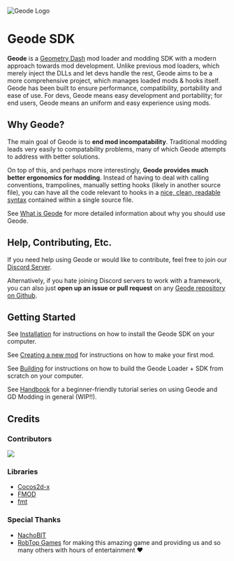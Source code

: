 ![Geode Logo](https://github.com/geode-sdk.png?size=80) 

# Geode SDK

**Geode** is a [Geometry Dash](https://store.steampowered.com/app/322170/Geometry_Dash/) mod loader and modding SDK with a modern approach towards mod development. Unlike previous mod loaders, which merely inject the DLLs and let devs handle the rest, Geode aims to be a more comprehensive project, which manages loaded mods & hooks itself. Geode has been built to ensure performance, compatibility, portability and ease of use. For devs, Geode means easy development and portability; for end users, Geode means an uniform and easy experience using mods.

## Why Geode?

The main goal of Geode is to **end mod incompatability**. Traditional modding leads very easily to compatability problems, many of which Geode attempts to address with better solutions.

On top of this, and perhaps more interestingly, **Geode provides much better ergonomics for modding**. Instead of having to deal with calling conventions, trampolines, manually setting hooks (likely in another source file), you can have all the code relevant to hooks in a [nice, clean, readable syntax](/tutorials/modify.md) contained within a single source file.

See [What is Geode](/whatisgeode.md) for more detailed information about why you should use Geode.

## Help, Contributing, Etc.

If you need help using Geode or would like to contribute, feel free to join our [Discord Server](https://discord.gg/9e43WMKzhp).

Alternatively, if you hate joining Discord servers to work with a framework, you can also just **open up an issue or pull request** on any [Geode repository on Github](https://github.com/orgs/geode-sdk/repositories).

## Getting Started

See [Installation](/installation) for instructions on how to install the Geode SDK on your computer.

See [Creating a new mod](/info/creating.md) for instructions on how to make your first mod.

See [Building](/source/building) for instructions on how to build the Geode Loader + SDK from scratch on your computer.

See [Handbook](/handbook/chap0) for a beginner-friendly tutorial series on using Geode and GD Modding in general (WIP!!).

## Credits

### Contributors

<a href="https://github.com/geode-sdk/geode/graphs/contributors">
  <img src="https://contrib.rocks/image?repo=geode-sdk/geode" />
</a>

### Libraries

 * [Cocos2d-x](https://github.com/cocos2d/cocos2d-x/tree/cocos2d-x-2.2.3)
 * [FMOD](https://www.fmod.com/)
 * [fmt](https://fmt.dev/latest/index.html)

### Special Thanks

 * [NachoBIT](https://github.com/TheNachoBIT)
 * [RobTop Games](https://twitter.com/RobTopGames/) for making this amazing game and providing us and so many others with hours of entertainment ❤
